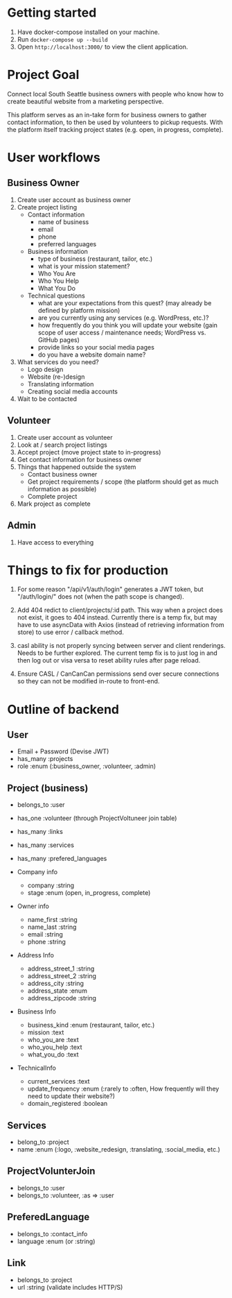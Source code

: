 # Getting started
1. Have docker-compose installed on your machine.
1. Run `docker-compose up --build`
1. Open `http://localhost:3000/` to view the client application.

# Project Goal
Connect local South Seattle business owners with people who know how to create
beautiful website from a marketing perspective.

This platform serves as an in-take form for business owners to gather contact
information, to then be used by volunteers to pickup requests. With the platform
itself tracking project states (e.g. open, in progress, complete).

# User workflows
## Business Owner
1. Create user account as business owner
1. Create project listing
    * Contact information
      * name of business
      * email
      * phone
      * preferred languages
    * Business information
      * type of business (restaurant, tailor, etc.)
      * what is your mission statement?
      * Who You Are
      * Who You Help
      * What You Do
    * Technical questions
      * what are your expectations from this quest? (may already be defined by platform mission)
      * are you currently using any services (e.g. WordPress, etc.)?
      * how frequently do you think you will update your website (gain scope of user access / maintenance needs; WordPress vs. GitHub pages)
      * provide links so your social media pages
      * do you have a website domain name?
1. What services do you need?
    * Logo design
    * Website (re-)design
    * Translating information
    * Creating social media accounts
1. Wait to be contacted

## Volunteer
1. Create user account as volunteer
1. Look at / search project listings
1. Accept project (move project state to in-progress)
1. Get contact information for business owner
1. Things that happened outside the system
    * Contact business owner
    * Get project requirements / scope (the platform should get as much information as possible)
    * Complete project
1. Mark project as complete

## Admin
1. Have access to everything

# Things to fix for production
1. For some reason "/api/v1/auth/login" generates a JWT token, but "/auth/login/" does not (when the path scope is changed).

1. Add 404 redict to client/projects/:id path. This way when a project does not exist, it goes to 404 instead. Currently there is a temp fix, but may have to use asyncData with Axios (instead of retrieving information from store) to use error / callback method.

1. casl ability is not properly syncing between server and client renderings. Needs to be further explored. The current temp fix is to just log in and then log out or visa versa to reset ability rules after page reload.

1. Ensure CASL / CanCanCan permissions send over secure connections so they can not be modified in-route to front-end.

# Outline of backend
## User
  * Email + Password (Devise JWT)
  * has_many :projects
  * role :enum (:business_owner, :volunteer, :admin)

## Project (business)
  * belongs_to :user
  * has_one :volunteer (through ProjectVoltuneer join table)
  * has_many :links
  * has_many :services
  * has_many :prefered_languages

  * Company info
    * company :string
    * stage :enum (open, in_progress, complete)

  * Owner info
    * name_first :string
    * name_last :string
    * email :string
    * phone :string

  * Address Info
    * address_street_1 :string
    * address_street_2 :string
    * address_city :string
    * address_state :enum
    * address_zipcode :string

  * Business Info
    * business_kind :enum (restaurant, tailor, etc.)
    * mission :text
    * who_you_are :text
    * who_you_help :text
    * what_you_do :text

  * TechnicalInfo
    * current_services :text
    * update_frequency :enum (:rarely to :often, How frequently will they need to update their website?)
    * domain_registered :boolean

## Services
  * belong_to :project
  * name :enum (:logo, :website_redesign, :translating, :social_media, etc.)

## ProjectVolunterJoin
  * belongs_to :user
  * belongs_to :volunteer, :as => :user

## PreferedLanguage
  * belongs_to :contact_info
  * language :enum (or :string)

## Link
  * belongs_to :project
  * url :string (validate includes HTTP/S)

